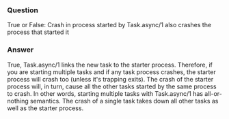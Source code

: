 ### Question
True or False: Crash in process started by Task.async/1 also crashes the
process that started it


### Answer
True, Task.async/1 links the new task to the starter process. Therefore,
if you are starting multiple tasks and if any task process crashes, the
starter process will crash too (unless it's trapping exits). The crash
of the starter process will, in turn, cause all the other tasks started
by the same process to crash. In other words, starting multiple tasks
with Task.async/1 has all-or-nothing semantics. The crash of a single
task takes down all other tasks as well as the starter process. 



